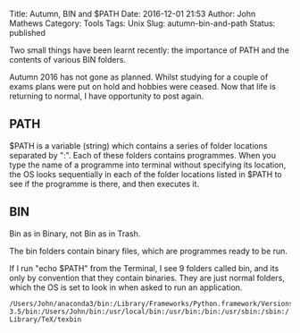 Title: Autumn, BIN and $PATH
Date: 2016-12-01 21:53
Author: John Mathews
Category: Tools
Tags: Unix
Slug: autumn-bin-and-path
Status: published

Two small things have been learnt recently: the importance of PATH and
the contents of various BIN folders.

Autumn 2016 has not gone as planned. Whilst studying for a couple of
exams plans were put on hold and hobbies were ceased. Now that life is
returning to normal, I have opportunity to post again.

## PATH
<html>&#36;</html>PATH is a variable (string) which contains a series of folder
locations separated by ":". Each of these folders contains programmes.
When you type the name of a programme into terminal without specifying
its location, the OS looks sequentially in each of the folder locations
listed in <html>&#36;</html>PATH to see if the programme is there, and then executes
it.

## BIN
Bin as in Binary, not Bin as in Trash.

The bin folders contain binary files, which are programmes ready to be
run.

If I run "echo <html>&#36;</html>PATH" from the Terminal, I see 9 folders called bin,
and its only by convention that they contain binaries. They are just
normal folders, which the OS is set to look in when asked to run an
application.

    /Users/John/anaconda3/bin:/Library/Frameworks/Python.framework/Versions/
    3.5/bin:/Users/John/bin:/usr/local/bin:/usr/bin:/bin:/usr/sbin:/sbin:/
    Library/TeX/texbin

